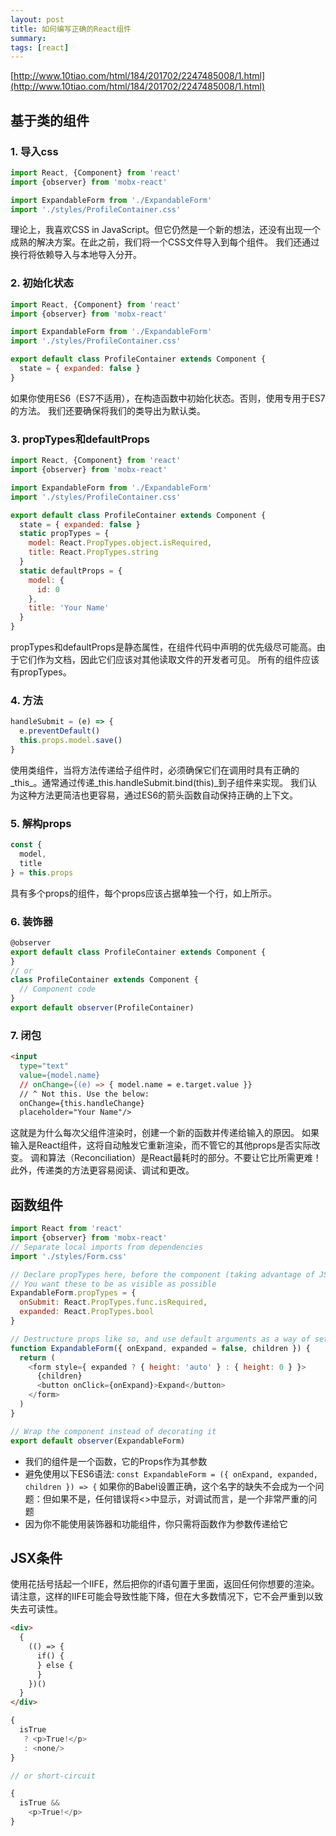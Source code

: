```yaml
---
layout: post
title: 如何编写正确的React组件
summary: 
tags: [react]
---
```


[http://www.10tiao.com/html/184/201702/2247485008/1.html](http://www.10tiao.com/html/184/201702/2247485008/1.html)

## 基于类的组件
### 1. 导入css
``` js
import React, {Component} from 'react'
import {observer} from 'mobx-react'

import ExpandableForm from './ExpandableForm'
import './styles/ProfileContainer.css'
```
理论上，我喜欢CSS in JavaScript。但它仍然是一个新的想法，还没有出现一个成熟的解决方案。在此之前，我们将一个CSS文件导入到每个组件。
我们还通过换行将依赖导入与本地导入分开。

### 2. 初始化状态
``` js
import React, {Component} from 'react'
import {observer} from 'mobx-react'

import ExpandableForm from './ExpandableForm'
import './styles/ProfileContainer.css'

export default class ProfileContainer extends Component {
  state = { expanded: false }
}
```
如果你使用ES6（ES7不适用），在构造函数中初始化状态。否则，使用专用于ES7的方法。
我们还要确保将我们的类导出为默认类。

### 3. propTypes和defaultProps
``` js
import React, {Component} from 'react'
import {observer} from 'mobx-react'

import ExpandableForm from './ExpandableForm'
import './styles/ProfileContainer.css'

export default class ProfileContainer extends Component {
  state = { expanded: false }
  static propTypes = {
    model: React.PropTypes.object.isRequired,
    title: React.PropTypes.string
  }
  static defaultProps = {
    model: {
      id: 0
    },
    title: 'Your Name'
  }
}
```
propTypes和defaultProps是静态属性，在组件代码中声明的优先级尽可能高。由于它们作为文档，因此它们应该对其他读取文件的开发者可见。
所有的组件应该有propTypes。

### 4. 方法
``` js
handleSubmit = (e) => {
  e.preventDefault()
  this.props.model.save()
}
```
使用类组件，当将方法传递给子组件时，必须确保它们在调用时具有正确的_this_。通常通过传递_this.handleSubmit.bind(this)_到子组件来实现。
我们认为这种方法更简洁也更容易，通过ES6的箭头函数自动保持正确的上下文。

### 5. 解构props
``` js
const {
  model,
  title
} = this.props
```
具有多个props的组件，每个props应该占据单独一个行，如上所示。

### 6. 装饰器
``` js
@observer
export default class ProfileContainer extends Component {
}
// or
class ProfileContainer extends Component {
  // Component code
}
export default observer(ProfileContainer)
```

### 7. 闭包
``` html
<input
  type="text"
  value={model.name}
  // onChange={(e) => { model.name = e.target.value }}
  // ^ Not this. Use the below:
  onChange={this.handleChange}
  placeholder="Your Name"/>
```
这就是为什么每次父组件渲染时，创建一个新的函数并传递给输入的原因。
如果输入是React组件，这将自动触发它重新渲染，而不管它的其他props是否实际改变。
调和算法（Reconciliation）是React最耗时的部分。不要让它比所需更难！此外，传递类的方法更容易阅读、调试和更改。

## 函数组件
``` js
import React from 'react'
import {observer} from 'mobx-react'
// Separate local imports from dependencies
import './styles/Form.css'

// Declare propTypes here, before the component (taking advantage of JS function hoisting)
// You want these to be as visible as possible
ExpandableForm.propTypes = {
  onSubmit: React.PropTypes.func.isRequired,
  expanded: React.PropTypes.bool
}

// Destructure props like so, and use default arguments as a way of setting defaultProps
function ExpandableForm({ onExpand, expanded = false, children }) {
  return (
    <form style={ expanded ? { height: 'auto' } : { height: 0 } }>
      {children}
      <button onClick={onExpand}>Expand</button>
    </form>
  )
}

// Wrap the component instead of decorating it
export default observer(ExpandableForm)
```
+ 我们的组件是一个函数，它的Props作为其参数
+ 避免使用以下ES6语法: `const ExpandableForm = ({ onExpand, expanded, children }) => {` 如果你的Babel设置正确，这个名字的缺失不会成为一个问题：但如果不是，任何错误将<<anonymous>>中显示，对调试而言，是一个非常严重的问题
+ 因为你不能使用装饰器和功能组件，你只需将函数作为参数传递给它

## JSX条件
使用花括号括起一个IIFE，然后把你的if语句置于里面，返回任何你想要的渲染。请注意，这样的IIFE可能会导致性能下降，但在大多数情况下，它不会严重到以致失去可读性。
``` html
<div>
  {
    (() => {
      if() {
      } else {
      }
    })()
  }
</div>
```

``` js
{
  isTrue
   ? <p>True!</p>
   : <none/>
}

// or short-circuit

{
  isTrue && 
    <p>True!</p>
}
```
